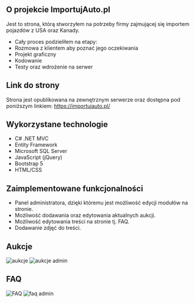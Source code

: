 ## O projekcie ImportujAuto.pl
Jest to strona, którą stworzyłem na potrzeby firmy zajmującej się importem pojazdów z USA oraz Kanady. 
- Cały proces podzieliłem na etapy:
- Rozmowa z klientem aby poznać jego oczekiwania
- Projekt graficzny
- Kodowanie
- Testy oraz wdrożenie na serwer

## Link do strony
Strona jest opublikowana na zewnętrznym serwerze oraz dostępna pod poniższym linkiem: https://importujauto.pl/

## Wykorzystane technologie
- C# .NET MVC
- Entity Framework
- Microsoft SQL Server
- JavaScript (jQuery)
- Bootstrap 5
- HTML/CSS

## Zaimplementowane funkcjonalności
- Panel administratora, dzięki któremu jest możliwość edycji modułów na stronie.
- Możliwość dodawania oraz edytowania aktualnych aukcji. 
- Możliwość edytowania treści na stronie tj. FAQ.
- Dodawanie zdjęć do treści.

## Aukcje
![aukcje](https://github.com/MichalOzimek/ImportujAuto.pl/assets/50703561/ae58ab20-7722-4bd5-88cc-2bc6e5df0ab5)
![aukcje admin](https://github.com/MichalOzimek/ImportujAuto.pl/assets/50703561/b367313f-ed7e-45fa-a733-e5dc3265d251)

## FAQ
![FAQ](https://github.com/MichalOzimek/ImportujAuto.pl/assets/50703561/d1ca862b-73c4-4652-9705-d6e946263e5b)
![faq admin](https://github.com/MichalOzimek/ImportujAuto.pl/assets/50703561/ce2747fb-00fe-4655-9de5-c4bc9fb8a25a)



